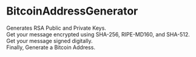 # BitcoinAddressGenerator
Generates RSA Public and Private Keys.  
Get your message encrypted using SHA-256, RIPE-MD160, and SHA-512.  
Get your message signed digitally.  
Finally, Generate a Bitcoin Address.  
